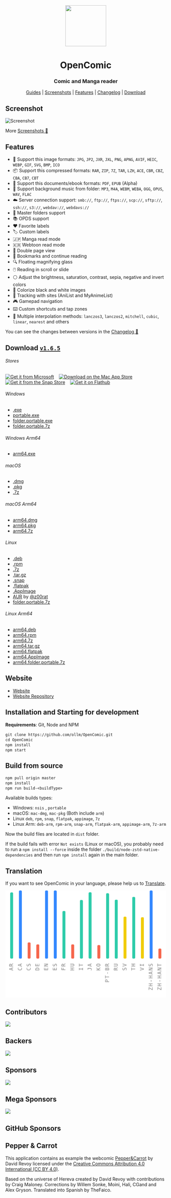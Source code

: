 <div align="center" >
	<img src="https://raw.githubusercontent.com/ollm/OpenComic/master/images/icon-border-transparent.png" width="128px" height="128px"/>
</div>

<h1 align="center">
	OpenComic
</h1>

<h3 align="center">
	Comic and Manga reader
</h3>

<div align="center">

[Guides](https://opencomic.app/docs/category/guides) | [Screenshots](/SCREENSHOTS.MD) | [Features](#features) | [Changelog](/CHANGELOG.md) | [Download](#download)

</div>

## Screenshot

![Screenshot](https://raw.githubusercontent.com/ollm/OpenComic/master/images/screenshots/main.png "Screenshot")

More [Screenshots 📸](/SCREENSHOTS.MD)

## Features

- 🌄 Support this image formats: `JPG`, `JP2`, `JXR`, `JXL`, `PNG`, `APNG`, `AVIF`, `HEIC`, `WEBP`, `GIF`, `SVG`, `BMP`, `ICO`
- 📦 Support this compressed formats: `RAR`, `ZIP`, `7Z`, `TAR`, `LZH`, `ACE`, `CBR`, `CBZ`, `CBA`, `CB7`, `CBT`
- 📄 Support this documents/ebook formats: `PDF`, `EPUB` (Alpha)
- 🎵 Support background music from folder: `MP3`, `M4A`, `WEBM`, `WEBA`, `OGG`, `OPUS`, `WAV`, `FLAC`
- ☁️ Server connection support: `smb://`, `ftp://`, `ftps://`, `scp://`, `sftp://`, `ssh://`, `s3://`, `webdav://`, `webdavs://`
- 📁 Master folders support
- 📚 OPDS support
- ❤️ Favorite labels
- 🏷️ Custom labels
- 🇯🇵 Manga read mode
- 🇰🇷 Webtoon read mode
- 📖 Double page view
- 🔖 Bookmarks and continue reading
- 🔍 Floating magnifying glass
- 🖱️ Reading in scroll or slide
- ⚪ Adjust the brightness, saturation, contrast, sepia, negative and invert colors
- 🎨 Colorize black and white images
- 🔄 Tracking with sites (AniList and MyAnimeList)
- 🎮 Gamepad navigation
- ⌨️ Custom shortcuts and tap zones
- 🔢 Multiple interpolation methods: `lanczos3`, `lanczos2`, `mitchell`, `cubic`, `linear`, `nearest` and others

You can see the changes between versions in the [Changelog 📝](/CHANGELOG.md)

<a id="download"></a>

## Download [`v1.6.5`](https://github.com/ollm/OpenComic/releases)

###### Stores
<a href="https://apps.microsoft.com/detail/9PDCMVNFZ2KK"><img height="50" alt="Get it from Microsoft" title="Get it from Microsoft" src="https://raw.githubusercontent.com/ollm/OpenComic/master/images/store/microsoft-store.svg" /></a>
&nbsp;&nbsp;&nbsp;<a href="https://apps.apple.com/app/opencomic/id6464329463"><img height="50" alt="Download on the Mac App Store" title="Download on the Mac App Store" src="https://raw.githubusercontent.com/ollm/OpenComic/master/images/store/mac-app-store.svg" /></a>
&nbsp;&nbsp;&nbsp;<a href="https://snapcraft.io/opencomic"><img height="50" alt="Get it from the Snap Store" title="Get it from the Snap Store" src="https://raw.githubusercontent.com/ollm/OpenComic/master/images/store/snap-store.svg" /></a>
&nbsp;&nbsp;&nbsp;<a href="https://flathub.org/apps/app.opencomic.OpenComic"><img height="50" alt="Get it on Flathub" title="Get it on Flathub" src="https://raw.githubusercontent.com/ollm/OpenComic/master/images/store/flathub-store.svg" /></a>

###### Windows
- [.exe](https://github.com/ollm/OpenComic/releases/download/v1.6.5/OpenComic.Setup.1.6.5.exe)
- [portable.exe](https://github.com/ollm/OpenComic/releases/download/v1.6.5/OpenComic.Portable.1.6.5.exe)
- [folder.portable.exe](https://github.com/ollm/OpenComic/releases/download/v1.6.5/OpenComic.Folder.Portable.1.6.5.exe)
- [folder.portable.7z](https://github.com/ollm/OpenComic/releases/download/v1.6.5/OpenComic-Folder-Portable-1.6.5.7z)

###### Windows Arm64
- [arm64.exe](https://github.com/ollm/OpenComic/releases/download/v1.6.5/OpenComic.Setup.1.6.5.arm64.exe)

###### macOS
- [.dmg](https://github.com/ollm/OpenComic/releases/download/v1.6.5/OpenComic-1.6.5.dmg)
- [.pkg](https://github.com/ollm/OpenComic/releases/download/v1.6.5/OpenComic-1.6.5.pkg)
- [.7z](https://github.com/ollm/OpenComic/releases/download/v1.6.5/OpenComic-1.6.5-mac.7z)

###### macOS Arm64
- [arm64.dmg](https://github.com/ollm/OpenComic/releases/download/v1.6.5/OpenComic-1.6.5-arm64.dmg)
- [arm64.pkg](https://github.com/ollm/OpenComic/releases/download/v1.6.5/OpenComic-1.6.5-arm64.pkg)
- [arm64.7z](https://github.com/ollm/OpenComic/releases/download/v1.6.5/OpenComic-1.6.5-arm64-mac.7z)

###### Linux
- [.deb](https://github.com/ollm/OpenComic/releases/download/v1.6.5/opencomic_1.6.5_amd64.deb)
- [.rpm](https://github.com/ollm/OpenComic/releases/download/v1.6.5/opencomic-1.6.5.x86_64.rpm)
- [.7z](https://github.com/ollm/OpenComic/releases/download/v1.6.5/opencomic-1.6.5.7z)
- [.tar.gz](https://github.com/ollm/OpenComic/releases/download/v1.6.5/opencomic-1.6.5.tar.gz)
- [.snap](https://github.com/ollm/OpenComic/releases/download/v1.6.5/opencomic_1.6.5_amd64.snap)
- [.flatpak](https://github.com/ollm/OpenComic/releases/download/v1.6.5/OpenComic-1.6.5-x86_64.flatpak)
- [.AppImage](https://github.com/ollm/OpenComic/releases/download/v1.6.5/OpenComic-1.6.5.AppImage)
- [AUR](https://aur.archlinux.org/packages/opencomic-bin/) by [@z00rat](https://github.com/z00rat)
- [folder.portable.7z](https://github.com/ollm/OpenComic/releases/download/v1.6.5/opencomic-folder-portable-linux-1.6.5.7z)

###### Linux Arm64
- [arm64.deb](https://github.com/ollm/OpenComic/releases/download/v1.6.5/opencomic_1.6.5_arm64.deb)
- [arm64.rpm](https://github.com/ollm/OpenComic/releases/download/v1.6.5/opencomic-1.6.5.aarch64.rpm)
- [arm64.7z](https://github.com/ollm/OpenComic/releases/download/v1.6.5/opencomic-1.6.5-arm64.7z)
- [arm64.tar.gz](https://github.com/ollm/OpenComic/releases/download/v1.6.5/opencomic-1.6.5-arm64.tar.gz)
- [arm64.flatpak](https://github.com/ollm/OpenComic/releases/download/v1.6.5/OpenComic-1.6.5-aarch64.flatpak)
- [arm64.AppImage](https://github.com/ollm/OpenComic/releases/download/v1.6.5/OpenComic-1.6.5-arm64.AppImage)
- [arm64.folder.portable.7z](https://github.com/ollm/OpenComic/releases/download/v1.6.5/opencomic-folder-portable-linux-1.6.5-arm64.7z)

## Website

- [Website](https://opencomic.app)
- [Website Repository](https://github.com/ollm/OpenComic-Website)

## Installation and Starting for development
__Requirements__: Git, Node and NPM

```shell
git clone https://github.com/ollm/OpenComic.git
cd OpenComic
npm install
npm start
```

## Build from source

```shell
npm pull origin master
npm install
npm run build-<buildType>
```

Available builds types:

- Windows: `nsis` , `portable`
- macOS: `mac-dmg`, `mac-pkg` (Both include `arm`)
- Linux `deb`, `rpm`, `snap`, `flatpak`, `appimage`, `7z`
- Linux Arm: `deb-arm`, `rpm-arm`, `snap-arm`, `flatpak-arm`, `appimage-arm`, `7z-arm`

Now the build files are located in `dist` folder.

If the build fails with error `Not exists` (Linux or macOS), you probably need to run a `npm install --force` inside the folder `./build/node-zstd-native-dependencies` and then run `npm install` again in the main folder.

## Translation

If you want to see OpenComic in your language, please help us to [Translate](/TRANSLATE.md).

<a href="/TRANSLATE.md">
	<img src="https://raw.githubusercontent.com/ollm/OpenComic/master/images/translated.svg" />
</a>

## Contributors

<a href="https://github.com/ollm/OpenComic/graphs/contributors">
	<img src="https://opencollective.com/opencomic/contributors.svg?width=830&button=false&avatarHeight=42" />
</a>

## Backers

<a href="https://opencollective.com/opencomic#support">
	<img src="https://opencollective.com/opencomic/tiers/backers.svg?width=830"></a>
</a>

## Sponsors

<a href="https://opencollective.com/opencomic#support">
	<img src="https://opencollective.com/opencomic/tiers/sponsors.svg?width=830"></a>
</a>

## Mega Sponsors

<a href="https://opencollective.com/opencomic#support">
	<img src="https://opencollective.com/opencomic/tiers/sponsor.svg?width=830"></a>
</a>

## GitHub Sponsors

<!-- sponsors --><!-- sponsors -->

## Pepper & Carrot

This application contains as example the webcomic [Pepper&Carrot](https://www.peppercarrot.com) by David Revoy
licensed under the [Creative Commons Attribution 4.0 International (CC BY 4.0)](https://creativecommons.org/licenses/by/4.0/).

Based on the universe of Hereva created by David Revoy with contributions by Craig Maloney.
Corrections by Willem Sonke, Moini, Hali, CGand and Alex Gryson.
Translated into Spanish by TheFaico.
